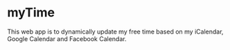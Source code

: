 # myTime
This web app is to dynamically update my free time based on my iCalendar, Google Calendar and Facebook Calendar. 
